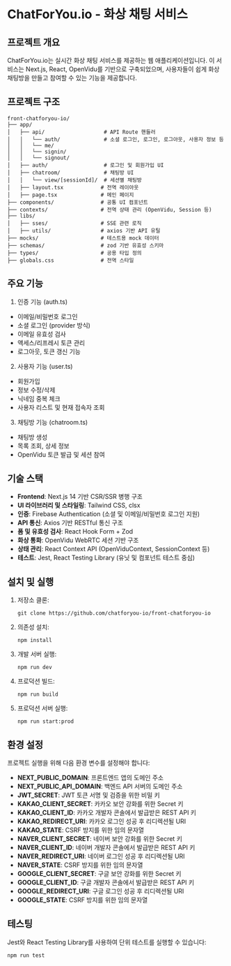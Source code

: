 # ChatForYou.io - 화상 채팅 서비스

## 프로젝트 개요

ChatForYou.io는 실시간 화상 채팅 서비스를 제공하는 웹 애플리케이션입니다. 이 서비스는 Next.js, React, OpenVidu를 기반으로 구축되었으며, 사용자들이 쉽게 화상 채팅방을 만들고 참여할 수 있는 기능을 제공합니다.

## 프로젝트 구조

```
front-chatforyou-io/
├── app/
│   ├── api/                   # API Route 핸들러
│   │   └── auth/              # 소셜 로그인, 로그인, 로그아웃, 사용자 정보 등
│   │   └── me/
│   │   └── signin/
│   │   └── signout/
│   ├── auth/                  # 로그인 및 회원가입 UI
│   ├── chatroom/              # 채팅방 UI
│   │   └── view/[sessionId]/  # 세션별 채팅방
│   ├── layout.tsx            # 전역 레이아웃
│   ├── page.tsx              # 메인 페이지
├── components/               # 공통 UI 컴포넌트
├── contexts/                 # 전역 상태 관리 (OpenVidu, Session 등)
├── libs/
│   ├── sses/                 # SSE 관련 로직
│   ├── utils/                # axios 기반 API 유틸
├── mocks/                    # 테스트용 mock 데이터
├── schemas/                  # zod 기반 유효성 스키마
├── types/                    # 공용 타입 정의
├── globals.css               # 전역 스타일
```

## 주요 기능

1. 인증 기능 (auth.ts)

- 이메일/비밀번호 로그인
- 소셜 로그인 (provider 방식)
- 이메일 유효성 검사
- 액세스/리프레시 토큰 관리
- 로그아웃, 토큰 갱신 기능

2. 사용자 기능 (user.ts)

- 회원가입
- 정보 수정/삭제
- 닉네임 중복 체크
- 사용자 리스트 및 현재 접속자 조회

3. 채팅방 기능 (chatroom.ts)

- 채팅방 생성
- 목록 조회, 상세 정보
- OpenVidu 토큰 발급 및 세션 참여

## 기술 스택

- **Frontend**: Next.js 14 기반 CSR/SSR 병행 구조
- **UI 라이브러리 및 스타일링**: Tailwind CSS, clsx
- **인증**: Firebase Authentication (소셜 및 이메일/비밀번호 로그인 지원)
- **API 통신**: Axios 기반 RESTful 통신 구조
- **폼 및 유효성 검사**: React Hook Form + Zod
- **화상 통화**: OpenVidu WebRTC 세션 기반 구조
- **상태 관리**: React Context API (OpenViduContext, SessionContext 등)
- **테스트**: Jest, React Testing Library (유닛 및 컴포넌트 테스트 중심)

## 설치 및 실행

1. 저장소 클론:
   ```
   git clone https://github.com/chatforyou-io/front-chatforyou-io
   ```

2. 의존성 설치:
   ```
   npm install
   ```

3. 개발 서버 실행:
   ```
   npm run dev
   ```

4. 프로덕션 빌드:
   ```
   npm run build
   ```

5. 프로덕션 서버 실행:
   ```
   npm run start:prod
   ```

## 환경 설정

프로젝트 실행을 위해 다음 환경 변수를 설정해야 합니다:

- **NEXT_PUBLIC_DOMAIN**: 프론트엔드 앱의 도메인 주소
- **NEXT_PUBLIC_API_DOMAIN**: 백엔드 API 서버의 도메인 주소
- **JWT_SECRET**: JWT 토큰 서명 및 검증을 위한 비밀 키
- **KAKAO_CLIENT_SECRET**: 카카오 보안 강화를 위한 Secret 키 
- **KAKAO_CLIENT_ID**: 카카오 개발자 콘솔에서 발급받은 REST API 키
- **KAKAO_REDIRECT_URI**: 카카오 로그인 성공 후 리디렉션될 URI
- **KAKAO_STATE**: CSRF 방지를 위한 임의 문자열
- **NAVER_CLIENT_SECRET**: 네이버 보안 강화를 위한 Secret 키 
- **NAVER_CLIENT_ID**: 네이버 개발자 콘솔에서 발급받은 REST API 키
- **NAVER_REDIRECT_URI**: 네이버 로그인 성공 후 리디렉션될 URI
- **NAVER_STATE**: CSRF 방지를 위한 임의 문자열
- **GOOGLE_CLIENT_SECRET**: 구글 보안 강화를 위한 Secret 키 
- **GOOGLE_CLIENT_ID**: 구글 개발자 콘솔에서 발급받은 REST API 키
- **GOOGLE_REDIRECT_URI**: 구글 로그인 성공 후 리디렉션될 URI
- **GOOGLE_STATE**: CSRF 방지를 위한 임의 문자열

## 테스팅

Jest와 React Testing Library를 사용하여 단위 테스트를 실행할 수 있습니다:

```
npm run test
```
